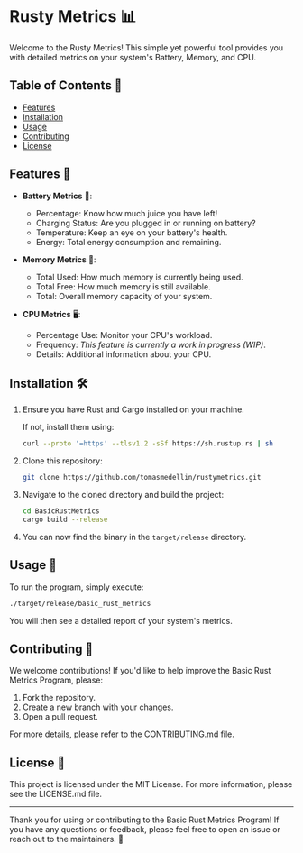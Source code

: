 
# Rusty Metrics 📊

Welcome to the Rusty Metrics! This simple yet powerful tool provides you with detailed metrics on your system's Battery, Memory, and CPU. 

## Table of Contents 📜

- [Features](#features-🌟)
- [Installation](#installation-🛠)
- [Usage](#usage-🚀)
- [Contributing](#contributing-🤝)
- [License](#license-📝)

## Features 🌟

- **Battery Metrics** 🔋:
  - Percentage: Know how much juice you have left!
  - Charging Status: Are you plugged in or running on battery?
  - Temperature: Keep an eye on your battery's health.
  - Energy: Total energy consumption and remaining.

- **Memory Metrics** 🧠:
  - Total Used: How much memory is currently being used.
  - Total Free: How much memory is still available.
  - Total: Overall memory capacity of your system.

- **CPU Metrics** 🖥:
  - Percentage Use: Monitor your CPU's workload.
  - Frequency: *This feature is currently a work in progress (WIP)*.
  - Details: Additional information about your CPU.

## Installation 🛠

1. Ensure you have Rust and Cargo installed on your machine.
   
   If not, install them using:

   ```bash
   curl --proto '=https' --tlsv1.2 -sSf https://sh.rustup.rs | sh
   ```

2. Clone this repository:

   ```bash
   git clone https://github.com/tomasmedellin/rustymetrics.git
   ```

3. Navigate to the cloned directory and build the project:

   ```bash
   cd BasicRustMetrics
   cargo build --release
   ```

4. You can now find the binary in the `target/release` directory.

## Usage 🚀

To run the program, simply execute:

```bash
./target/release/basic_rust_metrics
```

You will then see a detailed report of your system's metrics.

## Contributing 🤝

We welcome contributions! If you'd like to help improve the Basic Rust Metrics Program, please:

1. Fork the repository.
2. Create a new branch with your changes.
3. Open a pull request.

For more details, please refer to the CONTRIBUTING.md file.

## License 📝

This project is licensed under the MIT License. For more information, please see the LICENSE.md file.

---

Thank you for using or contributing to the Basic Rust Metrics Program! If you have any questions or feedback, please feel free to open an issue or reach out to the maintainers. 🙌
